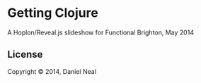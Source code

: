 # Getting Clojure

A Hoplon/Reveal.js slideshow for Functional Brighton, May 2014

## License

Copyright © 2014, Daniel Neal


